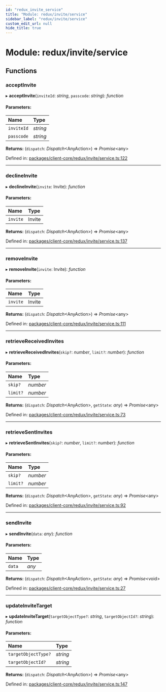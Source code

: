 ```yaml
---
id: "redux_invite_service"
title: "Module: redux/invite/service"
sidebar_label: "redux/invite/service"
custom_edit_url: null
hide_title: true
---
```


# Module: redux/invite/service

## Functions

### acceptInvite

▸ **acceptInvite**(`inviteId`: *string*, `passcode`: *string*): *function*

#### Parameters:

Name | Type |
:------ | :------ |
`inviteId` | *string* |
`passcode` | *string* |

**Returns:** (`dispatch`: *Dispatch*<AnyAction\>) => *Promise*<any\>

Defined in: [packages/client-core/redux/invite/service.ts:122](https://github.com/xr3ngine/xr3ngine/blob/66a84a950/packages/client-core/redux/invite/service.ts#L122)

___

### declineInvite

▸ **declineInvite**(`invite`: Invite): *function*

#### Parameters:

Name | Type |
:------ | :------ |
`invite` | Invite |

**Returns:** (`dispatch`: *Dispatch*<AnyAction\>) => *Promise*<any\>

Defined in: [packages/client-core/redux/invite/service.ts:137](https://github.com/xr3ngine/xr3ngine/blob/66a84a950/packages/client-core/redux/invite/service.ts#L137)

___

### removeInvite

▸ **removeInvite**(`invite`: Invite): *function*

#### Parameters:

Name | Type |
:------ | :------ |
`invite` | Invite |

**Returns:** (`dispatch`: *Dispatch*<AnyAction\>) => *Promise*<any\>

Defined in: [packages/client-core/redux/invite/service.ts:111](https://github.com/xr3ngine/xr3ngine/blob/66a84a950/packages/client-core/redux/invite/service.ts#L111)

___

### retrieveReceivedInvites

▸ **retrieveReceivedInvites**(`skip?`: *number*, `limit?`: *number*): *function*

#### Parameters:

Name | Type |
:------ | :------ |
`skip?` | *number* |
`limit?` | *number* |

**Returns:** (`dispatch`: *Dispatch*<AnyAction\>, `getState`: *any*) => *Promise*<any\>

Defined in: [packages/client-core/redux/invite/service.ts:73](https://github.com/xr3ngine/xr3ngine/blob/66a84a950/packages/client-core/redux/invite/service.ts#L73)

___

### retrieveSentInvites

▸ **retrieveSentInvites**(`skip?`: *number*, `limit?`: *number*): *function*

#### Parameters:

Name | Type |
:------ | :------ |
`skip?` | *number* |
`limit?` | *number* |

**Returns:** (`dispatch`: *Dispatch*<AnyAction\>, `getState`: *any*) => *Promise*<any\>

Defined in: [packages/client-core/redux/invite/service.ts:92](https://github.com/xr3ngine/xr3ngine/blob/66a84a950/packages/client-core/redux/invite/service.ts#L92)

___

### sendInvite

▸ **sendInvite**(`data`: *any*): *function*

#### Parameters:

Name | Type |
:------ | :------ |
`data` | *any* |

**Returns:** (`dispatch`: *Dispatch*<AnyAction\>, `getState`: *any*) => *Promise*<void\>

Defined in: [packages/client-core/redux/invite/service.ts:27](https://github.com/xr3ngine/xr3ngine/blob/66a84a950/packages/client-core/redux/invite/service.ts#L27)

___

### updateInviteTarget

▸ **updateInviteTarget**(`targetObjectType?`: *string*, `targetObjectId?`: *string*): *function*

#### Parameters:

Name | Type |
:------ | :------ |
`targetObjectType?` | *string* |
`targetObjectId?` | *string* |

**Returns:** (`dispatch`: *Dispatch*<AnyAction\>) => *Promise*<any\>

Defined in: [packages/client-core/redux/invite/service.ts:147](https://github.com/xr3ngine/xr3ngine/blob/66a84a950/packages/client-core/redux/invite/service.ts#L147)
